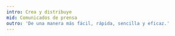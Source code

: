 ```yaml
---
intro: Crea y distribuye
mid: Comunicados de prensa
outro: 'De una manera más fácil, rápida, sencilla y eficaz.'
---
```


